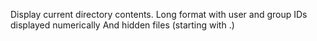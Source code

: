 Display current directory contents.
Long format
with user and group IDs displayed numerically
And hidden files (starting with .)
